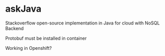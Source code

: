 askJava
=======

Stackoverflow open-source implementation in Java for cloud with NoSQL Backend

Protobuf must be installed in container

Working in Openshift?
